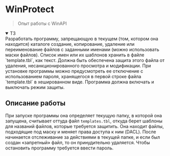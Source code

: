# WinProtect
> Опыт работы с WinAPI

<details open>
  <summary>ТЗ</summary>
Разработать программу, запрещающую в текущем (том, котором она находится) каталоге создание, копирование, удаление или переименование файлов с заданными именами (можно использовать маски файлов). Список имен или их шаблонов хранить в файле `template.tbl`, как текст. Должна быть обеспечена защита этого файла от удаления, несанкционированного просмотра и модификации. При установке программы можно предусмотреть ее отключение с использованием пароля, хранящегося в первой строке файла `template.tbl` в хешированном виде. Программа должна включать и выключать режим защиты.
</details>

## Описание работы 

При запуске программы она определяет текущую папку, в которой она запущена, считывает оттуда файл `templates.tbl`, откуда берет шаблоны для названий файлов, которые требуется защитить. Она находит файлы, подходящие под маску и меняет права доступа к ним (DACL). После начинается отслеживание за действиями в текущей папке, и если был создан «запретный» файл, то он принудительно удаляется. Чтобы остановить программу требуется ввести пароль.
